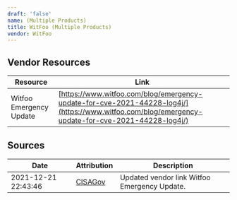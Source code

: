 ```yaml
---
draft: 'false'
name: (Multiple Products)
title: WitFoo (Multiple Products)
vendor: WitFoo
---
```


## Vendor Resources
| Resource | Link |
| --- | --- |
| Witfoo Emergency Update | [https://www.witfoo.com/blog/emergency-update-for-cve-2021-44228-log4j/](https://www.witfoo.com/blog/emergency-update-for-cve-2021-44228-log4j/) |



## Sources
| Date | Attribution | Description |
| --- | --- | --- |
| 2021-12-21 22:43:46 | [CISAGov](https://raw.githubusercontent.com/cisagov/log4j-affected-db/develop/README.md) | Updated vendor link Witfoo Emergency Update.  |

